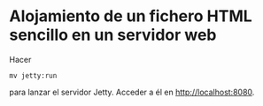 
# Alojamiento de un fichero HTML sencillo en un servidor web

Hacer

~~~
mv jetty:run
~~~

para lanzar el servidor Jetty. Acceder a él en [http://localhost:8080](http://localhost:8080).


